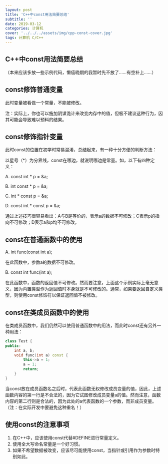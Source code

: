 ```yaml
---
layout: post
title: 'C++中const用法简要总结'
subtitle: ''
date: 2019-03-12
categories: 计算机
cover: '../../../assets/img/cpp-const-cover.jpg'
tags: 计算机 C/C++
---
```


## C++中const用法简要总结

（本来应该多放一些示例代码，懒癌晚期的我暂时先不放了……有空补上……）

## const修饰普通变量

此时变量被看做一个常量，不能被修改。

注：实际上，你也可以施加阴谋诡计来改变内存中的值，但极不建议这种行为，因其可能会导致难以预料的结果。

## const修饰指针变量

此时const的位置在初学时常易混淆，总结起来，有一种十分方便的判断方法：

以星号（\*）为分界线，const在哪边，就说明哪边是常量。如，以下有四种定义：

A. const int * p = &a;

B. int const * p = &a;

C. int * const p = &a;

D. const int * const p = &a;

通过上述技巧很容易看出：A与B是等价的，表示a的数据不可修改；C表示p的指向不可修改；D表示a和p均不可修改。

## const在普通函数中的使用

A. int func(const int a);

在此函数中，参数a的数据不可修改。

B. const int func(int a);

在此函数中，函数的返回值不可修改。然而要注意，上面这个示例实际上毫无意义，因为内置类型作为返回值时本身就是不可修改的。通常，如果要返回自定义类型，则使用const修饰符以保证返回值不被修改。

## const在类成员函数中的使用

在类成员函数中，我们仍然可以使用普通函数中的用法，而此时const还有另外一种用法：

```cpp
class Test {
public:
    int a, b;
    void func(int a) const {
        this->a = 1;
        a = 1;
        return;
    }
}
```

当const放在成员函数名之后时，代表此函数无权修改成员变量的值，因此，上述函数内容的第一行是不合法的，因为它试图修改成员变量a的值。然而注意，函数内容的第二行则是合法的，因为此处的a代表函数的一个参数，而非成员变量。（注：在实际开发中要避免这种重名！）

## 使用const的注意事项

1. 在C++中，应该使用const代替#DEFINE进行常量定义。
2. 使用全大写命名常量是一个好习惯。
3. 如果不希望数据被改变，应该尽可能使用const，当指针或引用作为参数时特别如此。
